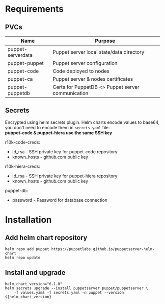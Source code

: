 # Requirements

## PVCs

| Name | Purpose |
| ---- | ------- |
| puppet-serverdata | Puppet server local state/data directory |
| puppet-puppet | Puppet server configuration|
| puppet-code | Code deployed to nodes |
| puppet-ca | Puppet server & nodes certificates|
| puppet-puppetdb | Certs for PuppetDB <> Puppet server communication |

## Secrets

Encrypted using helm secrets plugin. Helm charts encode values to base64,
you don't need to encode them in `secrets.yaml` file.  
**puppet-code & puppet-hiera use the same SSH key**

r10k-code-creds:
 - id_rsa - SSH private key for puppet-code repository
 - known_hosts - github.com public key

r10k-hiera-creds:
 - id_rsa - SSH private key for puppet-hiera repository
 - known_hosts - github.com public key

puppet-db:
 - password - Password for database connection

# Installation

## Add helm chart repository

```
helm repo add puppet https://puppetlabs.github.io/puppetserver-helm-chart
helm repo update
```

## Install and upgrade

```
helm_chart_version="6.1.0"
helm secrets upgrade --install puppetserver puppet/puppetserver \
    -f values.yaml -f secrets.yaml -n puppet --version ${helm_chart_version}
```

